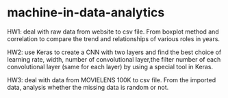 # machine-in-data-analytics

HW1: deal with raw data from website to csv file. From boxplot method and correlation to compare the trend and relationships of various roles in years.

HW2: use Keras to create a CNN with two layers and find the best choice of learning rate, width, number of convolutional layer,the filter number of each convolutional layer (same for each layer) by using a special tool in Keras.

HW3: deal with data from MOVIELENS 100K to csv file. From the imported data, analysis whether the missing data is random or not. 
